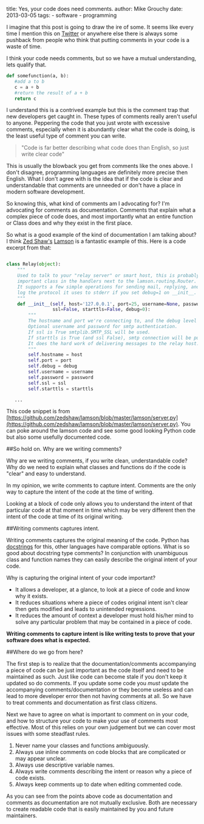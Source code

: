 title: Yes, your code does need comments.
author: Mike Grouchy
date: 2013-03-05
tags:
    - software
	- programming

I imagine that this post is going to draw the ire of some. It seems like every
time I mention this on [Twitter](http://twitter.com/mgrouchy) or anywhere else
there is always some pushback from people who think that putting comments in
your code is a waste of time.

I think your code needs comments, but so we have a mutual understanding, lets
qualify that.

```python
def somefunction(a, b):
   #add a to b
   c = a + b
   #return the result of a + b
   return c
```

I understand this is a contrived example but this is the comment trap that new
developers get caught in. These types of comments really aren't useful to anyone.
Peppering the code that you just wrote with excessive comments, especially when
it is abundantly clear what the code is doing, is the least useful type of comment
you can write.

> "Code is far better describing what code does than English, so just write clear code"

This is usually the blowback you get from comments like the ones above. I don't
disagree, programming languages are definitely more precise then English. What I
don't agree with is the idea that if the code is clear and understandable that
comments are unneeded or don't have a place in modern software development.

So knowing this, what kind of comments am I advocating for? I'm advocating for
comments as documentation. Comments that explain what a complex piece of code
does, and most importantly what an entire function or Class does and why they
exist in the first place.

So what is a good example of the kind of documentation I am talking about? I
think [Zed Shaw's](http://twitter.com/zedshaw) [Lamson](http://github.com/zedshaw/lamson) is a fantastic example of this. Here is a code excerpt from that:

```python

class Relay(object):
    """
    Used to talk to your "relay server" or smart host, this is probably the most
    important class in the handlers next to the lamson.routing.Router.
    It supports a few simple operations for sending mail, replying, and can
    log the protocol it uses to stderr if you set debug=1 on __init__.
    """
    def __init__(self, host='127.0.0.1', port=25, username=None, password=None,
                 ssl=False, starttls=False, debug=0):
        """
        The hostname and port we're connecting to, and the debug level (default to 0).
        Optional username and password for smtp authentication.
        If ssl is True smtplib.SMTP_SSL will be used.
        If starttls is True (and ssl False), smtp connection will be put in TLS mode.
        It does the hard work of delivering messages to the relay host.
        """
        self.hostname = host
        self.port = port
        self.debug = debug
        self.username = username
        self.password = password
        self.ssl = ssl
        self.starttls = starttls

   ...

```
This code snippet is from [https://github.com/zedshaw/lamson/blob/master/lamson/server.py](https://github.com/zedshaw/lamson/blob/master/lamson/server.py). You can poke around the lamson code and see some good looking
Python code but also some usefully documented code.

##So hold on. Why are we writing comments?

Why are we writing comments, if you write clean, understandable code? Why do we
need to explain what classes and functions do if the code is "clear" and easy to
understand.

In my opinion, we write comments to capture intent. Comments are the only way
to capture the intent of the code at the time of writing.

Looking at a block of code only allows you to understand the intent of that
particular code at that moment in time which may be very different then the
intent of the code at time of its original writing.


##Writing comments captures intent.

Writing comments captures the original meaning of the code. Python has [docstrings](http://www.python.org/dev/peps/pep-0257/)
for this, other languages have comparable options. What is so good about docstring
type comments? In conjunction with unambiguous class and function names they can
easily describe the original intent of your code.

Why is capturing the original intent of your code important?

* It allows a developer, at a glance, to look at a piece of code and know why it exists.
* It reduces situations where a piece of codes original intent isn't clear then gets modified
and leads to unintended regressions.
* It reduces the amount of context a developer must hold his/her mind to solve any particular problem that may be contained in a piece of code.

**Writing comments to capture intent is like writing tests to prove that your software does what is expected.**

##Where do we go from here?

The first step is to realize that the documentation/comments accompanying a piece
of code can be just important as the code itself and need to be maintained as such.
Just like code can become stale if you don't keep it updated so do comments.
If you update some code you *must* update the accompanying comments/documentation
or they become useless and can lead to more developer error then not having comments
at all. So we have to treat comments and documentation as first class citizens.

Next we have to agree on what is important to comment on in your code, and how to
structure your code to make your use of comments most effective. Most of this
relies on your own judgement but we can cover most issues with some steadfast rules.

1. Never name your classes and functions ambiguously.
2. Always use inline comments on code blocks that are complicated or may appear unclear.
3. Always use descriptive variable names.
4. Always write comments describing the intent or reason why a piece of code exists.
5. Always keep comments up to date when editing commented code.


As you can see from the points above code as documentation and comments as documentation are not mutually exclusive. Both
are necessary to create readable code that is easily maintained by you and future maintainers.
